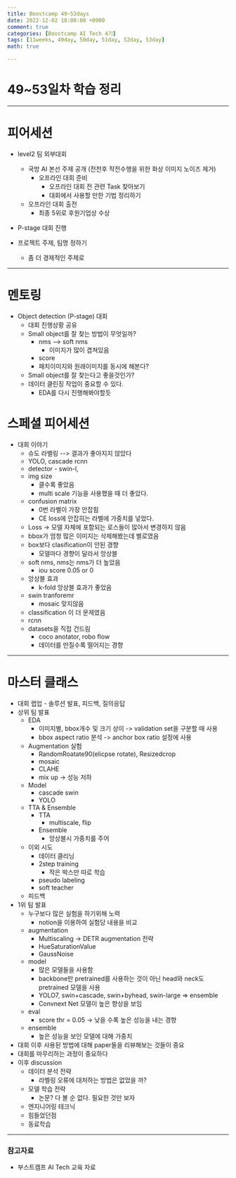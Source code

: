 ```yaml
---
title: Boostcamp 49~53days
date: 2022-12-02 18:00:00 +0900
comment: true
categories: [Boostcamp AI Tech 4기]
tags: [11weeks, 49day, 50day, 51day, 52day, 53day]
math: true

---
```


# 49~53일차 학습 정리

---

# 피어세션
- level2 팀 외부대회
  - 국방 AI 본선 주제 공개 (전천후 작전수행을 위한 화상 이미지 노이즈 제거)
    - 오프라인 대회 준비
      - 오프라인 대회 전 관련 Task 찾아보기
      - 대회에서 사용할 만한 기법 정리하기
  - 오프라인 대회 출전
    - 최종 5위로 후원기업상 수상

- P-stage 대회 진행
- 프로젝트 주제, 팀명 정하기
  - 좀 더 경제적인 주제로

---

# 멘토링
- Object detection (P-stage) 대회
  - 대회 진행상황 공유
  - Small object를 잘 찾는 방법이 무엇일까?
    - nms --> soft nms
      - 이미지가 많이 겹쳐있음
    - score
    - 패치이미지와 원래이미지를 동시에 해본다?
  - Small object를 잘 찾는다고 좋을것인가?
  - 데이터 클린징 작업이 중요할 수 있다.
    - EDA를 다시 진행해봐야할듯

# 스페셜 피어세션
- 대회 이야기
  - 슈도 라벨링 --> 결과가 좋아지지 않았다
  - YOLO, cascade rcnn
  - detector - swin-l, 
  - img size 
    - 클수록 좋았음
    - multi scale 기능을 사용했을 때 더 좋았다.
  - confusion matrix
    - 0번 라벨이 가장 안잡힘
    - CE loss에 안잡히는 라벨에 가중치를 넣었다.
  - Loss -> 모델 자체에 포함되는 로스들이 많아서 변경하지 않음
  - bbox가 엄청 많은 이미지는 삭제해봤는데 별로였음
  - box보다 clasification이 안된 경향
    - 모델마다 경향이 달라서 앙상블
  - soft nms, nms는 nms가 더 높았음
    - iou score 0.05 or 0
  - 앙상블 효과
    - k-fold 앙상블 효과가 좋았음
  - swin tranforemr
    - mosaic 맞지않음
  - classification 이 더 문제였음
  - rcnn 
  - datasets을 직접 건드림
    - coco anotator, robo flow
    - 데이터를 만질수록 떨어지는 경향


---

# 마스터 클래스
- 대회 랩업 - 솔루션 발표, 피드백, 질의응답
- 상위 팀 발표
  - EDA
    - 이미지별, bbox개수 및 크기 상이 -> validation set을 구분할 때 사용
    - bbox aspect ratio 분석 -> anchor box ratio 설정에 사용
  - Augmentation 실험
    - RandomRoatate90(elicpse rotate), Resizedcrop
    - mosaic
    - CLAHE
    - mix up -> 성능 저하
  - Model
    - cascade swin
    - YOLO
  - TTA & Ensemble
    - TTA
      - multiscale, flip
    - Ensemble
      - 앙상블시 가중치를 주어
  - 이외 시도
    - 데이터 클리닝
    - 2step training
      - 작은 박스만 따로 학습
    - pseudo labeling
    - soft teacher
  - 피드백
- 1위 팀 발표
  - 누구보다 많은 실험을 하기위해 노력
    - notion을 이용하여 실험당 내용을 비교
  - augmentation
    - Multiscaling -> DETR augmentation 전략
    - HueSaturationValue
    - GaussNoise
  - model
    - 많은 모델들을 사용함
    - backbone만 pretrained를 사용하는 것이 아닌 head와 neck도 pretrained 모델을 사용
    - YOLO7, swin+cascade, swin+byhead, swin-large => ensemble
    - Convnext Net 모델이 높은 향상을 보임
  - eval
    - score thr = 0.05  -> 낮을 수록 높은 성능을 내는 경향
  - ensemble
    - 높은 성능을 보인 모델에 대해 가중치
- 대회 이후 사용된 방법에 대해 paper들을 리뷰해보는 것들이 중요
- 대회를 마무리하는 과정이 중요하다
- 이후 discussion
  - 데이터 분석 전략
    - 라벨링 오류에 대처하는 방법은 없었을 까?
  - 모델 학습 전략
    - 논문? 다 볼 순 없다. 필요한 것만 보자
  - 엔지니어링 테크닉
  - 힘들었던점
  - 동료학습

---
### 참고자료
- 부스트캠프 AI Tech 교육 자료
